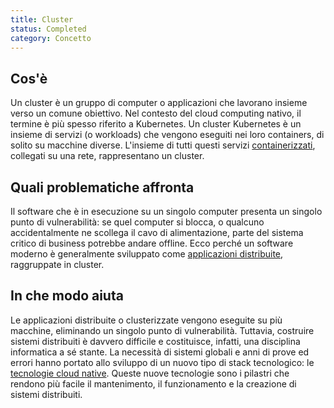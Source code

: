 ```yaml
---
title: Cluster
status: Completed
category: Concetto
---
```


## Cos'è

Un cluster è un gruppo di computer o applicazioni che lavorano insieme verso un comune obiettivo.  Nel contesto del cloud computing nativo, il termine è più spesso riferito a Kubernetes. Un cluster Kubernetes è un insieme di servizi (o workloads) che vengono eseguiti nei loro containers, di solito su macchine diverse. L'insieme di tutti questi servizi [containerizzati](/containerization/), collegati su una rete, rappresentano un cluster.

## Quali problematiche affronta

Il software che è in esecuzione su un singolo computer presenta un singolo punto di vulnerabilità: se quel computer si blocca, o qualcuno accidentalmente ne scollega il cavo di alimentazione, parte del sistema critico di business potrebbe andare offline. Ecco perché un software moderno è generalmente sviluppato come [applicazioni distribuite](/distributed_apps/), raggruppate in cluster. 

## In che modo aiuta

Le applicazioni distribuite o clusterizzate vengono eseguite su più macchine, eliminando un singolo punto di vulnerabilità. Tuttavia, costruire sistemi distribuiti è davvero difficile e costituisce, infatti, una disciplina informatica a sé stante. La necessità di sistemi globali e anni di prove ed errori hanno portato allo sviluppo di un nuovo tipo di stack tecnologico: le [tecnologie cloud native](/it/cloud_native_tech/). Queste nuove tecnologie sono i pilastri che rendono più facile il mantenimento, il funzionamento e la creazione di sistemi distribuiti.